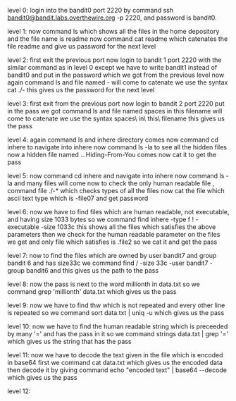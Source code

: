 level 0:
login into the bandit0 port 2220 by command ssh bandit0@bandit.labs.overthewire.org -p 2220, and password is bandit0.

level 1:
now command ls which shows all the files in the home depository and the file name is readme
now command cat readme which catenates the file readme and give us password for the next level

level 2:
first exit the previous port
now login to bandit 1 port 2220 with the similar command as in level 0 except we have to write bandit1 instead of bandit0 
and put in the password which we got from the previous level
now again command ls and file named - will come
to catenate we use the syntax cat ./- 
this gives us the password for the next level

level 3:
first exit from the previous port
now login to bandit 2 port 2220 
put in the pass we got
command ls and file named spaces in this filename will come
to catenate we use the syntax spaces\ in\ this\ filename
this gives us the pass

level 4:
again command ls and inhere directory comes
now command cd inhere to navigate into inhere
now command ls -la to see all the hidden files
now a hidden file named ...Hiding-From-You comes
now cat it to get the pass

level 5:
now command cd inhere and navigate into inhere
now command ls -la and many files will come
now to check the only human readable file , command file ./-* which checks types of all the files
now cat the file which ascii text type which is -file07 and get password

level 6:
now we have to find files which are human readable, not executable, and having size 1033 bytes
so we command find inhere -type f ! -executable -size 1033c
this shows all the files which satisfies the above parameters then we check for the human readable parameter on the files we get
and only file which satisfies is .file2 so we cat it and get the pass

level 7:
now to find the files which are owned by user bandit7 and group bandit 6 and has size33c
we command find / -size 33c -user bandit7 -group bandit6 and this gives us the path to the pass

level 8:
now the pass is next to the word millionth in data.txt
so we command grep 'millionth' data.txt which gives us the pass

level 9:
now we have to find thw which is not repeated and every other line is repeated
so we command sort data.txt | uniq -u which gives us the pass

level 10:
now we have to find the human readable string which is preceeded by many '=' and has the pass in it
so we command strings data.txt | grep '=' which gives us the string that has the pass

level 11:
now we have to decode the text  given in the file which is encoded in base64
first we command cat data.txt which gives us the encoded data then decode it by giving command echo "encoded text" | base64 --decode which gives us the pass

level 12:










